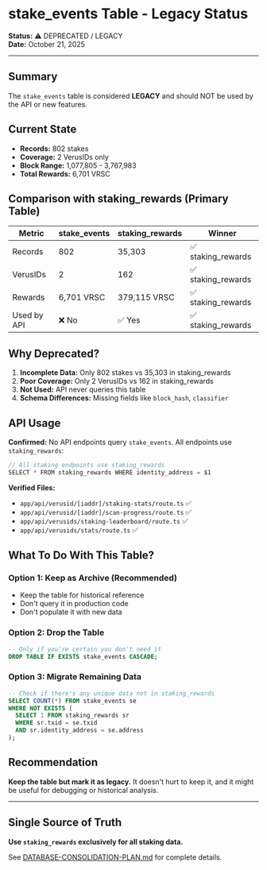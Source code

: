 # stake_events Table - Legacy Status

**Status:** ⚠️ DEPRECATED / LEGACY  
**Date:** October 21, 2025

---

## Summary

The `stake_events` table is considered **LEGACY** and should NOT be used by the API or new features.

## Current State

- **Records:** 802 stakes
- **Coverage:** 2 VerusIDs only
- **Block Range:** 1,077,805 - 3,767,983
- **Total Rewards:** 6,701 VRSC

## Comparison with staking_rewards (Primary Table)

| Metric      | stake_events | staking_rewards | Winner             |
| ----------- | ------------ | --------------- | ------------------ |
| Records     | 802          | 35,303          | ✅ staking_rewards |
| VerusIDs    | 2            | 162             | ✅ staking_rewards |
| Rewards     | 6,701 VRSC   | 379,115 VRSC    | ✅ staking_rewards |
| Used by API | ❌ No        | ✅ Yes          | ✅ staking_rewards |

## Why Deprecated?

1. **Incomplete Data:** Only 802 stakes vs 35,303 in staking_rewards
2. **Poor Coverage:** Only 2 VerusIDs vs 162 in staking_rewards
3. **Not Used:** API never queries this table
4. **Schema Differences:** Missing fields like `block_hash`, `classifier`

## API Usage

**Confirmed:** No API endpoints query `stake_events`. All endpoints use `staking_rewards`:

```typescript
// All staking endpoints use staking_rewards
SELECT * FROM staking_rewards WHERE identity_address = $1
```

**Verified Files:**

- `app/api/verusid/[iaddr]/staking-stats/route.ts` ✅
- `app/api/verusid/[iaddr]/scan-progress/route.ts` ✅
- `app/api/verusids/staking-leaderboard/route.ts` ✅
- `app/api/verusids/stats/route.ts` ✅

## What To Do With This Table?

### Option 1: Keep as Archive (Recommended)

- Keep the table for historical reference
- Don't query it in production code
- Don't populate it with new data

### Option 2: Drop the Table

```sql
-- Only if you're certain you don't need it
DROP TABLE IF EXISTS stake_events CASCADE;
```

### Option 3: Migrate Remaining Data

```sql
-- Check if there's any unique data not in staking_rewards
SELECT COUNT(*) FROM stake_events se
WHERE NOT EXISTS (
  SELECT 1 FROM staking_rewards sr
  WHERE sr.txid = se.txid
  AND sr.identity_address = se.address
);
```

## Recommendation

**Keep the table but mark it as legacy.** It doesn't hurt to keep it, and it might be useful for debugging or historical analysis.

---

## Single Source of Truth

**Use `staking_rewards` exclusively for all staking data.**

See [DATABASE-CONSOLIDATION-PLAN.md](./DATABASE-CONSOLIDATION-PLAN.md) for complete details.
